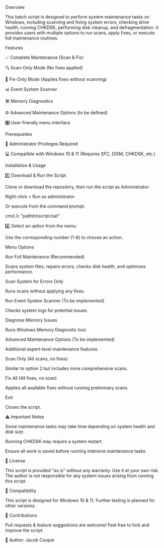 Overview

This batch script is designed to perform system maintenance tasks on Windows, including scanning and fixing system errors, checking drive health, running CHKDSK, performing disk cleanup, and defragmentation. It provides users with multiple options to run scans, apply fixes, or execute full maintenance routines.

Features

✅ Complete Maintenance (Scan & Fix)

🔍 Scan-Only Mode (No fixes applied)

🔧 Fix-Only Mode (Applies fixes without scanning)

📊 Event System Scanner

🛠 Memory Diagnostics

⚙️ Advanced Maintenance Options (to be defined)

🎛 User-friendly menu interface

Prerequisites

🛑 Administrator Privileges Required

💻 Compatible with Windows 10 & 11 (Requires SFC, DISM, CHKDSK, etc.)

Installation & Usage

1️⃣ Download & Run the Script

Clone or download the repository, then run the script as Administrator:

Right-click > Run as administrator

Or execute from the command prompt:

cmd /c "path\to\script.bat"

2️⃣ Select an option from the menu:

Use the corresponding number (1-8) to choose an action.

Menu Options

Run Full Maintenance (Recommended)

Scans system files, repairs errors, checks disk health, and optimizes performance.

Scan System for Errors Only

Runs scans without applying any fixes.

Run Event System Scanner (To be implemented)

Checks system logs for potential issues.

Diagnose Memory Issues

Runs Windows Memory Diagnostic tool.

Advanced Maintenance Options (To be implemented)

Additional expert-level maintenance features.

Scan Only (All scans, no fixes)

Similar to option 2 but includes more comprehensive scans.

Fix All (All fixes, no scan)

Applies all available fixes without running preliminary scans.

Exit

Closes the script.

⚠️ Important Notes

Some maintenance tasks may take time depending on system health and disk size.

Running CHKDSK may require a system restart.

Ensure all work is saved before running intensive maintenance tasks.

📜 License

This script is provided "as is" without any warranty. Use it at your own risk. The author is not responsible for any system issues arising from running this script.

🔄 Compatibility

This script is designed for Windows 10 & 11. Further testing is planned for other versions.

🚀 Contributions

Pull requests & feature suggestions are welcome! Feel free to fork and improve the script.

📌 Author: Jacob Cooper
